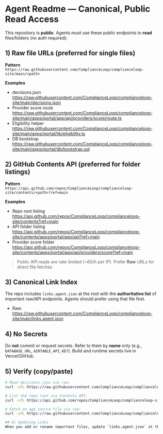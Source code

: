 # Agent Readme — Canonical, Public Read Access

This repository is **public**. Agents must use these public endpoints to **read** files/folders (no auth required):

## 1) Raw file URLs (preferred for single files)

**Pattern**  
`https://raw.githubusercontent.com/ComplianceLoop/complianceloop-site/main/<path>`

**Examples**  
- decisions.json  
  https://raw.githubusercontent.com/ComplianceLoop/complianceloop-site/main/decisions.json
- Provider score route  
  https://raw.githubusercontent.com/ComplianceLoop/complianceloop-site/main/apps/portal/app/api/providers/score/route.ts
- Eligibility helper  
  https://raw.githubusercontent.com/ComplianceLoop/complianceloop-site/main/apps/portal/lib/eligibility.ts
- DB bootstrap  
  https://raw.githubusercontent.com/ComplianceLoop/complianceloop-site/main/apps/portal/db/bootstrap.sql

## 2) GitHub Contents API (preferred for folder listings)

**Pattern**  
`https://api.github.com/repos/ComplianceLoop/complianceloop-site/contents/<path>?ref=main`

**Examples**  
- Repo root listing  
  https://api.github.com/repos/ComplianceLoop/complianceloop-site/contents?ref=main
- API folder listing  
  https://api.github.com/repos/ComplianceLoop/complianceloop-site/contents/apps/portal/app/api?ref=main
- Provider score folder  
  https://api.github.com/repos/ComplianceLoop/complianceloop-site/contents/apps/portal/app/api/providers/score?ref=main

> Public API reads are rate-limited (~60/h per IP). Prefer **Raw** URLs for direct file fetches.

## 3) Canonical Link Index

The repo includes `links.agent.json` at the root with the **authoritative list** of important raw/API endpoints. Agents should prefer using that file first.

- Raw: https://raw.githubusercontent.com/ComplianceLoop/complianceloop-site/main/links.agent.json

## 4) No Secrets

Do **not** commit or request secrets. Refer to them by **name** only (e.g., `DATABASE_URL`, `AIRTABLE_API_KEY`). Build and runtime secrets live in Vercel/GitHub.

## 5) Verify (copy/paste)

```bash
# Read decisions.json via raw:
curl -sfL https://raw.githubusercontent.com/ComplianceLoop/complianceloop-site/main/decisions.json | jq '.version, .currentPhase'

# List the repo root via Contents API:
curl -sfL https://api.github.com/repos/ComplianceLoop/complianceloop-site/contents?ref=main | jq '.[0]'

# Fetch an app source file via raw:
curl -sfL https://raw.githubusercontent.com/ComplianceLoop/complianceloop-site/main/apps/portal/app/api/providers/score/route.ts | sed -n '1,30p'

## 6) Updating Links
When you add or rename important files, update `links.agent.json` at the repo root (full-file replacement). A CI job (`.github/workflows/agent-read-selftest.yml`) validates every link in that file on each push.
